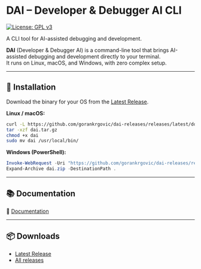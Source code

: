 # DAI – Developer & Debugger AI CLI
[![License: GPL v3](https://img.shields.io/badge/License-GPLv3-blue.svg)](https://www.gnu.org/licenses/gpl-3.0)

A CLI tool for AI-assisted debugging and development.

**DAI** (Developer & Debugger AI) is a command-line tool that brings AI-assisted debugging and development directly to your terminal.  
It runs on Linux, macOS, and Windows, with zero complex setup.

---

## 🚀 Installation

Download the binary for your OS from the [Latest Release](https://github.com/gorankrgovic/dai-releases/releases/latest).

**Linux / macOS:**
```bash
curl -L https://github.com/gorankrgovic/dai-releases/releases/latest/download/dai_linux-amd64.tar.gz -o dai.tar.gz
tar -xzf dai.tar.gz
chmod +x dai
sudo mv dai /usr/local/bin/
```

**Windows (PowerShell):**
```powershell
Invoke-WebRequest -Uri "https://github.com/gorankrgovic/dai-releases/releases/latest/download/dai_windows-amd64.zip" -OutFile "dai.zip"
Expand-Archive dai.zip -DestinationPath .
```

---

## 📚 Documentation
📄 [Documentation](./docs)

---

## 📦 Downloads
- [Latest Release](https://github.com/gorankrgovic/dai-releases/releases/latest)
- [All releases](https://github.com/gorankrgovic/dai-releases/releases)

